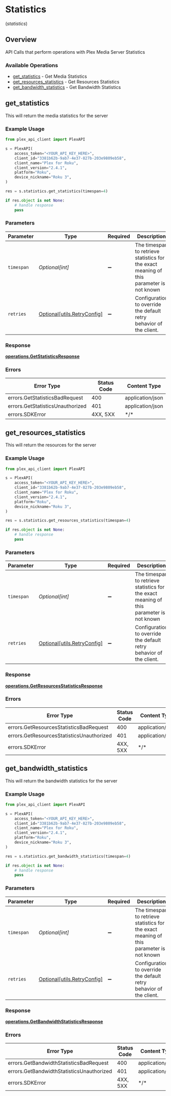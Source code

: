 # Statistics
(*statistics*)

## Overview

API Calls that perform operations with Plex Media Server Statistics


### Available Operations

* [get_statistics](#get_statistics) - Get Media Statistics
* [get_resources_statistics](#get_resources_statistics) - Get Resources Statistics
* [get_bandwidth_statistics](#get_bandwidth_statistics) - Get Bandwidth Statistics

## get_statistics

This will return the media statistics for the server

### Example Usage

```python
from plex_api_client import PlexAPI

s = PlexAPI(
    access_token="<YOUR_API_KEY_HERE>",
    client_id="3381b62b-9ab7-4e37-827b-203e9809eb58",
    client_name="Plex for Roku",
    client_version="2.4.1",
    platform="Roku",
    device_nickname="Roku 3",
)

res = s.statistics.get_statistics(timespan=4)

if res.object is not None:
    # handle response
    pass

```

### Parameters

| Parameter                                                                                 | Type                                                                                      | Required                                                                                  | Description                                                                               | Example                                                                                   |
| ----------------------------------------------------------------------------------------- | ----------------------------------------------------------------------------------------- | ----------------------------------------------------------------------------------------- | ----------------------------------------------------------------------------------------- | ----------------------------------------------------------------------------------------- |
| `timespan`                                                                                | *Optional[int]*                                                                           | :heavy_minus_sign:                                                                        | The timespan to retrieve statistics for<br/>the exact meaning of this parameter is not known<br/> | 4                                                                                         |
| `retries`                                                                                 | [Optional[utils.RetryConfig]](../../models/utils/retryconfig.md)                          | :heavy_minus_sign:                                                                        | Configuration to override the default retry behavior of the client.                       |                                                                                           |

### Response

**[operations.GetStatisticsResponse](../../models/operations/getstatisticsresponse.md)**

### Errors

| Error Type                       | Status Code                      | Content Type                     |
| -------------------------------- | -------------------------------- | -------------------------------- |
| errors.GetStatisticsBadRequest   | 400                              | application/json                 |
| errors.GetStatisticsUnauthorized | 401                              | application/json                 |
| errors.SDKError                  | 4XX, 5XX                         | \*/\*                            |

## get_resources_statistics

This will return the resources for the server

### Example Usage

```python
from plex_api_client import PlexAPI

s = PlexAPI(
    access_token="<YOUR_API_KEY_HERE>",
    client_id="3381b62b-9ab7-4e37-827b-203e9809eb58",
    client_name="Plex for Roku",
    client_version="2.4.1",
    platform="Roku",
    device_nickname="Roku 3",
)

res = s.statistics.get_resources_statistics(timespan=4)

if res.object is not None:
    # handle response
    pass

```

### Parameters

| Parameter                                                                                 | Type                                                                                      | Required                                                                                  | Description                                                                               | Example                                                                                   |
| ----------------------------------------------------------------------------------------- | ----------------------------------------------------------------------------------------- | ----------------------------------------------------------------------------------------- | ----------------------------------------------------------------------------------------- | ----------------------------------------------------------------------------------------- |
| `timespan`                                                                                | *Optional[int]*                                                                           | :heavy_minus_sign:                                                                        | The timespan to retrieve statistics for<br/>the exact meaning of this parameter is not known<br/> | 4                                                                                         |
| `retries`                                                                                 | [Optional[utils.RetryConfig]](../../models/utils/retryconfig.md)                          | :heavy_minus_sign:                                                                        | Configuration to override the default retry behavior of the client.                       |                                                                                           |

### Response

**[operations.GetResourcesStatisticsResponse](../../models/operations/getresourcesstatisticsresponse.md)**

### Errors

| Error Type                                | Status Code                               | Content Type                              |
| ----------------------------------------- | ----------------------------------------- | ----------------------------------------- |
| errors.GetResourcesStatisticsBadRequest   | 400                                       | application/json                          |
| errors.GetResourcesStatisticsUnauthorized | 401                                       | application/json                          |
| errors.SDKError                           | 4XX, 5XX                                  | \*/\*                                     |

## get_bandwidth_statistics

This will return the bandwidth statistics for the server

### Example Usage

```python
from plex_api_client import PlexAPI

s = PlexAPI(
    access_token="<YOUR_API_KEY_HERE>",
    client_id="3381b62b-9ab7-4e37-827b-203e9809eb58",
    client_name="Plex for Roku",
    client_version="2.4.1",
    platform="Roku",
    device_nickname="Roku 3",
)

res = s.statistics.get_bandwidth_statistics(timespan=4)

if res.object is not None:
    # handle response
    pass

```

### Parameters

| Parameter                                                                                 | Type                                                                                      | Required                                                                                  | Description                                                                               | Example                                                                                   |
| ----------------------------------------------------------------------------------------- | ----------------------------------------------------------------------------------------- | ----------------------------------------------------------------------------------------- | ----------------------------------------------------------------------------------------- | ----------------------------------------------------------------------------------------- |
| `timespan`                                                                                | *Optional[int]*                                                                           | :heavy_minus_sign:                                                                        | The timespan to retrieve statistics for<br/>the exact meaning of this parameter is not known<br/> | 4                                                                                         |
| `retries`                                                                                 | [Optional[utils.RetryConfig]](../../models/utils/retryconfig.md)                          | :heavy_minus_sign:                                                                        | Configuration to override the default retry behavior of the client.                       |                                                                                           |

### Response

**[operations.GetBandwidthStatisticsResponse](../../models/operations/getbandwidthstatisticsresponse.md)**

### Errors

| Error Type                                | Status Code                               | Content Type                              |
| ----------------------------------------- | ----------------------------------------- | ----------------------------------------- |
| errors.GetBandwidthStatisticsBadRequest   | 400                                       | application/json                          |
| errors.GetBandwidthStatisticsUnauthorized | 401                                       | application/json                          |
| errors.SDKError                           | 4XX, 5XX                                  | \*/\*                                     |